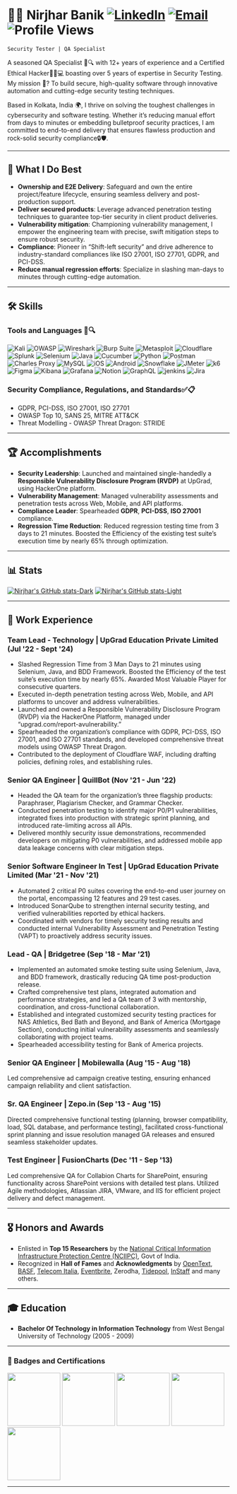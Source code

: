 # 👨‍💻 Nirjhar Banik  [![LinkedIn](https://img.shields.io/badge/LinkedIn-0A66C2.svg?style=for-the-badge&logo=LinkedIn&logoColor=white)](https://linkedin.com/in/neerjhar) [![Email](https://img.shields.io/badge/Gmail-EA4335.svg?style=for-the-badge&logo=Gmail&logoColor=white)](mailto:banik.nirjhar@gmail.com) ![Profile Views](https://komarev.com/ghpvc/?username=nirjharb&style=for-the-badge)
<code>Security Tester | QA Specialist</code> 

A seasoned QA Specialist 🧪🔍 with 12+ years of experience and a Certified Ethical Hacker🕵️‍♂️💻 boasting over 5 years of expertise in Security Testing. My mission 🎯? To build secure, high-quality software through innovative automation and cutting-edge security testing techniques.

Based in Kolkata, India 🌍, I thrive on solving the toughest challenges in cybersecurity and software testing. Whether it’s reducing manual effort from days to minutes or embedding bulletproof security practices, I am committed to end-to-end delivery that ensures flawless production and rock-solid security compliance🔒🛡️.

---

## 🔧 What I Do Best
- **Ownership and E2E Delivery**: Safeguard and own the entire project/feature lifecycle, ensuring seamless delivery and post-production support.
- **Deliver secured products**: Leverage advanced penetration testing techniques to guarantee top-tier security in client product deliveries.
- **Vulnerability mitigation**: Championing vulnerability management, I empower the engineering team with precise, swift mitigation steps to ensure
robust security.
- **Compliance**: Pioneer in “Shift-left security” and drive adherence to industry-standard compliances like ISO 27001, ISO 27701, GDPR, and PCI-DSS.
- **Reduce manual regression efforts**: Specialize in slashing man-days to minutes through cutting-edge automation.

---

## 🛠️ Skills

### **Tools and Languages 🧪🔍**
![Kali](https://img.shields.io/badge/Kali-268BEE?style=for-the-badge&logo=kalilinux&logoColor=white)
![OWASP](https://img.shields.io/badge/OWASP-000000.svg?style=for-the-badge&logo=OWASP&logoColor=white)
![Wireshark](https://img.shields.io/badge/Wireshark-1679A7?style=for-the-badge&logo=Wireshark&logoColor=white)
![Burp Suite](https://img.shields.io/badge/Burp%20Suite-FF6633.svg?style=for-the-badge&logo=Burp-Suite&logoColor=white)
![Metasploit](https://img.shields.io/badge/Metasploit-2596CD.svg?style=for-the-badge&logo=Metasploit&logoColor=white)
![Cloudflare](https://img.shields.io/badge/Cloudflare-F38020.svg?style=for-the-badge&logo=Cloudflare&logoColor=white)
![Splunk](https://img.shields.io/badge/Splunk-000000.svg?style=for-the-badge&logo=Splunk&logoColor=white)
![Selenium](https://img.shields.io/badge/-selenium-%43B02A?style=for-the-badge&logo=selenium&logoColor=white)
![Java](https://img.shields.io/badge/java-%23ED8B00.svg?style=for-the-badge&logo=openjdk&logoColor=white)
![Cucumber](https://img.shields.io/badge/Cucumber-23D96C.svg?style=for-the-badge&logo=Cucumber&logoColor=white)
![Python](https://img.shields.io/badge/Python-3776AB.svg?style=for-the-badge&logo=Python&logoColor=white)
![Postman](https://img.shields.io/badge/Postman-FF6C37?style=for-the-badge&logo=postman&logoColor=white)
![Charles Proxy](https://img.shields.io/badge/Charles-F3F5F5.svg?style=for-the-badge&logo=Charles&logoColor=black)
![MySQL](https://img.shields.io/badge/mysql-4479A1.svg?style=for-the-badge&logo=mysql&logoColor=white)
![iOS](https://img.shields.io/badge/iOS-000000.svg?style=for-the-badge&logo=iOS&logoColor=white)
![Android](https://img.shields.io/badge/Android-34A853.svg?style=for-the-badge&logo=Android&logoColor=white)
![Snowflake](https://img.shields.io/badge/Snowflake-29B5E8.svg?style=for-the-badge&logo=Snowflake&logoColor=white)
![JMeter](https://img.shields.io/badge/Apache%20JMeter-D22128.svg?style=for-the-badge&logo=Apache-JMeter&logoColor=white)
![k6](https://img.shields.io/badge/k6-7D64FF.svg?style=for-the-badge&logo=k6&logoColor=white)
![Figma](https://img.shields.io/badge/Figma-F24E1E.svg?style=for-the-badge&logo=Figma&logoColor=white)
![Kibana](https://img.shields.io/badge/Kibana-005571.svg?style=for-the-badge&logo=Kibana&logoColor=white)
![Grafana](https://img.shields.io/badge/Grafana-F46800.svg?style=for-the-badge&logo=Grafana&logoColor=white)
![Notion](https://img.shields.io/badge/Notion-000000.svg?style=for-the-badge&logo=Notion&logoColor=white)
![GraphQL](https://img.shields.io/badge/GraphQL-E10098.svg?style=for-the-badge&logo=GraphQL&logoColor=white)
![jenkins](https://img.shields.io/badge/Jenkins-49728B?style=for-the-badge&logo=jenkins&logoColor=white)
![Jira](https://img.shields.io/badge/Jira-0052CC?style=for-the-badge&logo=Jira&logoColor=white)

### **Security Compliance, Regulations, and Standards✅📋**
- GDPR, PCI-DSS, ISO 27001, ISO 27701
- OWASP Top 10, SANS 25, MITRE ATT&CK
- Threat Modelling - OWASP Threat Dragon: STRIDE

---

## 🏆 Accomplishments
- **Security Leadership**: Launched and maintained single-handedly a **Responsible Vulnerability Disclosure Program (RVDP)** at UpGrad, using HackerOne platform. 
- **Vulnerability Management**: Managed vulnerability assessments and penetration tests across Web, Mobile, and API platforms.
- **Compliance Leader**: Spearheaded **GDPR**, **PCI-DSS**, **ISO 27001** compliance.
- **Regression Time Reduction**: Reduced regression testing time from 3 days to 21 minutes. Boosted the Efficiency of the existing test suite’s execution time by nearly 65% through optimization.

---

## 📊 Stats
[![Nirjhar's GitHub stats-Dark](https://github-readme-stats.vercel.app/api?username=nirjharb&show_icons=true&theme=gruvbox#gh-dark-mode-only)](https://github.com/nirjharb/github-readme-stats#gh-dark-mode-only)
[![Nirjhar's GitHub stats-Light](https://github-readme-stats.vercel.app/api?username=nirjharb&show_icons=true&theme=gruvbox#gh-light-mode-only)](https://github.com/nirjharb/github-readme-stats#gh-light-mode-only)

--- 

## 💼 Work Experience

### **Team Lead - Technology** | UpGrad Education Private Limited (Jul '22 - Sept '24)
- Slashed Regression Time from 3 Man Days to 21 minutes using Selenium, Java, and BDD Framework. Boosted the Efficiency of the test suite’s execution
time by nearly 65%. Awarded Most Valuable Player for consecutive quarters.
- Executed in-depth penetration testing across Web, Mobile, and API platforms to uncover and address vulnerabilities.
- Launched and owned a Responsible Vulnerability Disclosure Program (RVDP) via the HackerOne Platform, managed under “upgrad.com/report-avulnerability.”
- Spearheaded the organization’s compliance with GDPR, PCI-DSS, ISO 27001, and ISO 27701 standards, and developed comprehensive threat models
using OWASP Threat Dragon.
- Contributed to the deployment of Cloudflare WAF, including drafting policies, defining roles, and establishing rules.

### **Senior QA Engineer** | QuillBot (Nov '21 - Jun '22)
- Headed the QA team for the organization’s three flagship products: Paraphraser, Plagiarism Checker, and Grammar Checker.
- Conducted penetration testing to identify major P0/P1 vulnerabilities, integrated fixes into production with strategic sprint planning, and introduced
rate-limiting across all APIs.
- Delivered monthly security issue demonstrations, recommended developers on mitigating P0 vulnerabilities, and addressed mobile app data leakage
concerns with clear mitigation steps.

### **Senior Software Engineer In Test** | UpGrad Education Private Limited (Mar '21 - Nov '21)
- Automated 2 critical P0 suites covering the end-to-end user journey on the portal, encompassing 12 features and 29 test cases.
- Introduced SonarQube to strengthen internal security testing, and verified vulnerabilities reported by ethical hackers.
- Coordinated with vendors for timely security testing results and conducted internal Vulnerability Assessment and Penetration Testing (VAPT) to
proactively address security issues.

### **Lead - QA** | Bridgetree (Sep '18 - Mar '21)
- Implemented an automated smoke testing suite using Selenium, Java, and BDD framework, drastically reducing QA time post-production release.
- Crafted comprehensive test plans, integrated automation and performance strategies, and led a QA team of 3 with mentorship, coordination, and
cross-functional collaboration.
- Established and integrated customized security testing practices for NAS Athletics, Bed Bath and Beyond, and Bank of America (Mortgage Section),
conducting initial vulnerability assessments and seamlessly collaborating with project teams.
- Spearheaded accessibility testing for Bank of America projects.

### **Senior QA Engineer** | Mobilewalla (Aug '15 - Aug '18)
Led comprehensive ad campaign creative testing, ensuring enhanced campaign reliability and client satisfaction.

### **Sr. QA Engineer** | Zepo.in (Sep '13 - Aug '15)
Directed comprehensive functional testing (planning, browser compatibility, load, SQL database, and performance testing), facilitated cross-functional
sprint planning and issue resolution managed GA releases and ensured seamless stakeholder updates.

### **Test Engineer** | FusionCharts (Dec '11 - Sep '13)
Led comprehensive QA for Collabion Charts for SharePoint, ensuring functionality across SharePoint versions with detailed test plans. Utilized Agile
methodologies, Atlassian JIRA, VMware, and IIS for efficient project delivery and defect management.

---

## 🎖️ Honors and Awards
- Enlisted in **Top 15 Researchers** by the [National Critical Information Infrastructure Protection Centre (NCIIPC)](https://nciipc.gov.in/documents/NCIIPC_Newsletter_Jan21.pdf), Govt of India.
- Recognized in **Hall of Fames** and **Acknowledgments** by [OpenText](https://www.opentext.com/about/security-acknowledgements), [BASF](https://www.basf.com/global/en/legal/responsible-disclosure-statement#item-1706692396480-1932182967), [Telecom Italia](https://www.gruppotim.it/it/footer/responsible-disclosure.html), [Eventbrite](https://www.eventbrite.com/walloffame/), Zerodha, [Tidepool](https://www.linkedin.com/feed/update/urn:li:activity:6731992826923507712), [InStaff](https://instaff.org/responsible-disclosure-policy/) and many others. 

---

## 🎓 Education
- **Bachelor Of Technology in Information Technology** from West Bengal University of Technology (2005 - 2009)

---

### 🥇 Badges and Certifications 
<img width="120" src="https://iisecurity.in/images/courses/ceh.webp"/> <a href="https://www.credly.com/badges/fdcfdc70-63b2-445c-99b8-628acf2efa3d"><img width="120" src="https://images.credly.com/size/110x110/images/44a5fe44-52e6-45c2-ae9a-41fd9183c81d/image.png"/></a> <a href="https://www.credly.com/badges/5e2d2b3f-2a66-456a-ba69-0776c5d1f763"><img width="120" src="https://images.credly.com/size/220x220/images/66fb5b06-7caf-4b23-a0c3-d262ba57e3c2/image.png"/></a> <a href="https://www.credly.com/badges/d8ceb3c9-be31-493b-86f0-f4f32e13cd00"><img width="120" src="https://images.credly.com/images/f5ceb8aa-9080-4abb-8fb5-83f2f0c5cbd9/image.png"/></a> <a href="https://www.credly.com/earner/earned/badge/19f3966d-ee81-4d43-ae9f-362f9755b724"><img width="120" src="https://images.credly.com/size/340x340/images/131fe3cd-8810-4724-8f25-dbe186a08805/blob"></a>

---


<!--![GitHub Stats](https://github-readme-stats.vercel.app/api?username=nirjharb&show_icons=true&theme=radical) <!-- Replace with your GitHub username -->
